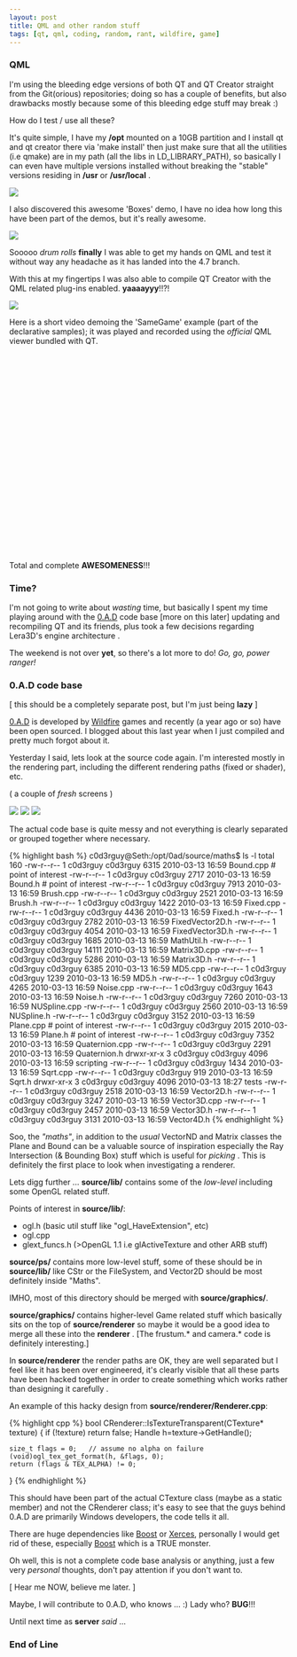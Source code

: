 ```yaml
--- 
layout: post
title: QML and other random stuff
tags: [qt, qml, coding, random, rant, wildfire, game] 
---
```


### QML

I'm using the bleeding edge versions of both QT and QT Creator straight from the Git(orious) repositories; doing so has a couple
of benefits, but also drawbacks mostly because some of this bleeding edge stuff may break :)

How do I test / use all these? 

It's quite simple, I have my **/opt** mounted on a 10GB partition and I install qt and qt creator
there via 'make install' then just make sure that all the utilities (i.e qmake) are in my path (all the libs in LD_LIBRARY_PATH), so basically
I can even have multiple versions installed without breaking the "stable" versions residing in **/usr** or **/usr/local** .

<a href="{{ site.url }}/images/2010/03/qt-creator.png" class="image">
<img src="{{ site.url }}/images/2010/03/qt-creator_thumb.png"></a>

I also discovered this awesome 'Boxes' demo, I have no idea how long this have been part of the demos, but it's really awesome.

<a href="{{ site.url }}/images/2010/03/qt-boxes-demo.png" class="image">
<img src="{{ site.url }}/images/2010/03/qt-boxes-demo_thumb.png"></a>

Sooooo *drum rolls* **finally** I was able to get my hands on QML and test it without way any headache as it has landed
into the 4.7 branch.

With this at my fingertips I was also able to compile QT Creator with the QML related plug-ins enabled. **yaaaayyy**!!?!

<a href="{{ site.url }}/images/2010/03/qml-designer.png" class="image">
<img src="{{ site.url }}/images/2010/03/qml-designer_thumb.png"></a>

Here is a short video demoing the 'SameGame' example (part of the declarative samples); it was played and recorded using the
*official* QML viewer bundled with QT.

<object width="640" height="360"><param name="wmode" value="transparent" /><param name="allowfullscreen" value="true" /><param name="allowscriptaccess" value="always" /><param name="movie" value="http://vimeo.com/moogaloop.swf?clip_id=10150113&amp;server=vimeo.com&amp;show_title=1&amp;show_byline=1&amp;show_portrait=1&amp;color=A80000&amp;fullscreen=1" /><embed src="http://vimeo.com/moogaloop.swf?clip_id=10150113&amp;server=vimeo.com&amp;show_title=1&amp;show_byline=1&amp;show_portrait=1&amp;color=A80000&amp;fullscreen=1" type="application/x-shockwave-flash" allowfullscreen="true" allowscriptaccess="always" wmode="transparent" width="640" height="360"></embed></object>

Total and complete **AWESOMENESS**!!!

### Time?

I'm not going to write about *wasting* time, but basically I spent my time playing around with the [0.A.D](http://wildfiregames.com/0ad/) code base 
[more on this later] updating and recompiling QT and its friends, plus took a few decisions regarding Lera3D's engine architecture .

The weekend is not over **yet**, so there's a lot more to do! *Go, go, power ranger!*

### 0.A.D code base

[ this should be a completely separate post, but I'm just being **lazy** ]

[0.A.D](http://wildfiregames.com/0ad/) is developed by [Wildfire](http://wildfiregames.com/) games and recently (a year ago or so) have been open sourced. 
I blogged about this last year when I just compiled and pretty much forgot about it.

Yesterday I said, lets look at the source code again. I'm interested mostly in the rendering part, including the different rendering
paths (fixed or shader), etc.

( a couple of *fresh* screens )

<a href="{{ site.url }}/images/2010/03/0ad-oasis.png" class="image">
<img src="{{ site.url }}/images/2010/03/0ad-oasis_thumb.png"></a>

<a href="{{ site.url }}/images/2010/03/0ad-closeup.png" class="image">
<img src="{{ site.url }}/images/2010/03/0ad-closeup_thumb.png"></a>

<a href="{{ site.url }}/images/2010/03/0ad-animals-closeup.png" class="image">
<img src="{{ site.url }}/images/2010/03/0ad-animals-closeup_thumb.png"></a>

The actual code base is quite messy and not everything is clearly separated or grouped together where necessary.

{% highlight bash %}
c0d3rguy@Seth:/opt/0ad/source/maths$ ls -l
total 160
-rw-r--r-- 1 c0d3rguy c0d3rguy  6315 2010-03-13 16:59 Bound.cpp		# point of interest
-rw-r--r-- 1 c0d3rguy c0d3rguy  2717 2010-03-13 16:59 Bound.h		# point of interest
-rw-r--r-- 1 c0d3rguy c0d3rguy  7913 2010-03-13 16:59 Brush.cpp
-rw-r--r-- 1 c0d3rguy c0d3rguy  2521 2010-03-13 16:59 Brush.h
-rw-r--r-- 1 c0d3rguy c0d3rguy  1422 2010-03-13 16:59 Fixed.cpp
-rw-r--r-- 1 c0d3rguy c0d3rguy  4436 2010-03-13 16:59 Fixed.h
-rw-r--r-- 1 c0d3rguy c0d3rguy  2782 2010-03-13 16:59 FixedVector2D.h
-rw-r--r-- 1 c0d3rguy c0d3rguy  4054 2010-03-13 16:59 FixedVector3D.h
-rw-r--r-- 1 c0d3rguy c0d3rguy  1685 2010-03-13 16:59 MathUtil.h
-rw-r--r-- 1 c0d3rguy c0d3rguy 14111 2010-03-13 16:59 Matrix3D.cpp
-rw-r--r-- 1 c0d3rguy c0d3rguy  5286 2010-03-13 16:59 Matrix3D.h
-rw-r--r-- 1 c0d3rguy c0d3rguy  6385 2010-03-13 16:59 MD5.cpp
-rw-r--r-- 1 c0d3rguy c0d3rguy  1239 2010-03-13 16:59 MD5.h
-rw-r--r-- 1 c0d3rguy c0d3rguy  4265 2010-03-13 16:59 Noise.cpp
-rw-r--r-- 1 c0d3rguy c0d3rguy  1643 2010-03-13 16:59 Noise.h
-rw-r--r-- 1 c0d3rguy c0d3rguy  7260 2010-03-13 16:59 NUSpline.cpp
-rw-r--r-- 1 c0d3rguy c0d3rguy  2560 2010-03-13 16:59 NUSpline.h
-rw-r--r-- 1 c0d3rguy c0d3rguy  3152 2010-03-13 16:59 Plane.cpp		# point of interest
-rw-r--r-- 1 c0d3rguy c0d3rguy  2015 2010-03-13 16:59 Plane.h		# point of interest
-rw-r--r-- 1 c0d3rguy c0d3rguy  7352 2010-03-13 16:59 Quaternion.cpp
-rw-r--r-- 1 c0d3rguy c0d3rguy  2291 2010-03-13 16:59 Quaternion.h
drwxr-xr-x 3 c0d3rguy c0d3rguy  4096 2010-03-13 16:59 scripting
-rw-r--r-- 1 c0d3rguy c0d3rguy  1434 2010-03-13 16:59 Sqrt.cpp
-rw-r--r-- 1 c0d3rguy c0d3rguy   919 2010-03-13 16:59 Sqrt.h
drwxr-xr-x 3 c0d3rguy c0d3rguy  4096 2010-03-13 18:27 tests
-rw-r--r-- 1 c0d3rguy c0d3rguy  2518 2010-03-13 16:59 Vector2D.h
-rw-r--r-- 1 c0d3rguy c0d3rguy  3247 2010-03-13 16:59 Vector3D.cpp
-rw-r--r-- 1 c0d3rguy c0d3rguy  2457 2010-03-13 16:59 Vector3D.h
-rw-r--r-- 1 c0d3rguy c0d3rguy  3131 2010-03-13 16:59 Vector4D.h
{% endhighlight %}

Soo, the *"maths"*, in addition to the *usual* VectorND and Matrix classes the Plane and Bound can be a valuable source of inspiration
especially the Ray Intersection (& Bounding Box) stuff which is useful for *picking* . This is definitely
the first place to look when investigating a renderer.

Lets digg further ... **source/lib/** contains some of the *low-level* including some OpenGL related stuff.

Points of interest in **source/lib/**:

* ogl.h (basic util stuff like "ogl_HaveExtension", etc)
* ogl.cpp
* glext_funcs.h (>OpenGL 1.1 i.e glActiveTexture and other ARB stuff)

**source/ps/** contains more low-level stuff, some of these should be in **source/lib/** like CStr or the FileSystem, and Vector2D should be
most definitely inside "Maths".

IMHO, most of this directory should be merged with **source/graphics/**.

**source/graphics/** contains higher-level Game related stuff which basically sits on the top of **source/renderer** so maybe it would be
a good idea to merge all these into the **renderer** . [The frustum.* and camera.* code is definitely interesting.]

In **source/renderer** the render paths are OK, they are well separated but I feel like it has been over engineered, it's clearly visible
that all these parts have been hacked together in order to create something which works rather than designing it carefully .

An example of this hacky design from **source/renderer/Renderer.cpp**:

{% highlight cpp %}
bool CRenderer::IsTextureTransparent(CTexture* texture)
{
	if (!texture) return false;
	Handle h=texture->GetHandle();
 
	size_t flags = 0;   // assume no alpha on failure
	(void)ogl_tex_get_format(h, &flags, 0);
	return (flags & TEX_ALPHA) != 0;
}
{% endhighlight %}

This should have been part of the actual CTexture class (maybe as a static member) and not the CRenderer class; it's easy to see that
the guys behind 0.A.D are primarily Windows developers, the code tells it all.

There are huge dependencies like [Boost](http://www.boost.org) or [Xerces](http://xerces.apache.org/xerces-c/), personally I would get rid of these, 
especially [Boost](http://www.boost.org) which is a TRUE monster.

Oh well, this is not a complete code base analysis or anything, just a few very *personal* thoughts, don't pay attention if you don't want to.

[ Hear me NOW, believe me later. ]

Maybe, I will contribute to 0.A.D, who knows ... :) Lady who? **BUG**!!!

Until next time as **server** *said* ...

### End of Line


